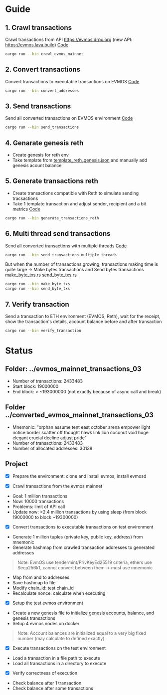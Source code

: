 # Guide

## 1. Crawl transactions
Crawl transactions from API https://evmos.drpc.org (new API: https://evmos.lava.build)
[Code](src/bin/crawl_evmos_mainnet.rs)
```bash
cargo run --bin crawl_evmos_mainnet
```

## 2. Convert transactions
Convert transactions to executable transactions on EVMOS
[Code](src/bin/convert_addresses.rs)
```bash
cargo run --bin convert_addresses
```

## 3. Send transactions
Send all converted transactions on EVMOS environment
[Code](src/bin/send_transactions.rs)
```bash
cargo run --bin send_transactions
```

## 4. Genarate genesis reth
- Create genesis for reth env
- Take template from [template_reth_genesis.json](/eth_tests/template_reth_genesis.json) and manually add genesis acount balance

## 5. Generate transactions reth
- Create transactions compatible with Reth to simulate sending tracsactions
- Take 1 template transaction and adjust sender, recipient and a bit metrics
[Code](src/bin/generate_transactions_reth.rs)
```bash
cargo run --bin generate_transactions_reth
```

## 6. Multi thread send transactions
Send all converted transactions with multiple threads 
[Code](src/bin/send_transactions_multiple_threads.rs)
```bash
cargo run --bin send_transactions_multiple_threads
```

But when the number of transactions growing, transactions making time is quite large 
-> Make bytes transactions and Send bytes transactions
[make_byte_txs.rs](src/bin/make_byte_txs.rs)
[send_byte_txs.rs](src/bin/send_byte_txs.rs)

```bash
cargo run --bin make_byte_txs
cargo run --bin send_byte_txs
```

## 7. Verify transaction
Send a transaction to ETH environment (EVMOS, Reth), wait for the receipt, show the transaction's details, account balance before and after transaction
```bash
cargo run --bin verify_transaction
```

# Status

## Folder: ../evmos_mainnet_transactions_03
- Number of transactions: 2433483
- Start block: 19000000
- End block: > ~193000000 (not exactly because of async call and break)

## Folder ../converted_evmos_mainnet_transactions_03
- Mnemonic: "orphan assume tent east october arena empower light notice border scatter off thought hawk link lion coconut void huge elegant crucial decline adjust pride"
- Number of transactions: 2433483
- Number of allocated addresses: 30138

## Project
- [x] Prepare the environment: clone and install evmos, install evmosd

- [x] Crawl transactions from the evmos mainnet
- Goal: 1 million transactions
- Now: 10000 transactions
- Problems: limit of API call
- Update now: >2.4 million transactions by using sleep (from block 19000000 to block  ~19300000)

- [x] Convert transactions to executable transactions on test environment
- Generate 1 million tuples (private key, public key, address) from mnemonic
- Generate hashmap from crawled transaction addresses to generated addresses
> Note: EvmOS use tendermint/PrivKeyEd25519 criteria, ethers use Secp256k1, cannot convert between them → must use mnemonic 

- Map from and to addresses
- Save hashmap to file
- Modify chain_id: test chain_id 
- Recalculate nonce: calculate when executing

- [x] Setup the test evmos environment
- Create a new genesis file to initialize genesis accounts, balance, and genesis transactions 
- Setup 4 evmos nodes on docker
> Note: Account balances are initialized equal to a very big fixed number (may calculate to defined exactly)

- [x] Execute transactions on the test environment
- Load a transaction in a file path to execute
- Load all transactions in a directory to execute

- [x] Verify correctness of execution
- Check balance after 1 transaction
- Check balance after some transactions


